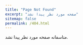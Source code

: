 ```yaml
---
title: "Page Not Found"
excerpt: "صفحه مورد نظر پیدا نشد"
sitemap: false
permalink: /404.html
---
```


متاسفانه صفحه مورد نظر پیدا نشد.
